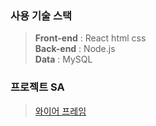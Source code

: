 ### 사용 기술 스택

>**Front-end** : React html css <br>
>**Back-end** : Node.js <br>
>**Data** : MySQL

### 프로젝트 SA
> [와이어 프레임](https://www.figma.com/file/7yhHhgdGIKCiHa6WlH8xQq/%EC%99%80%EC%9D%B4%EC%96%B4%ED%94%84%EB%A0%88%EC%9E%84?node-id=0%3A1&t=pFSzGMY1heAmcrAL-1)
